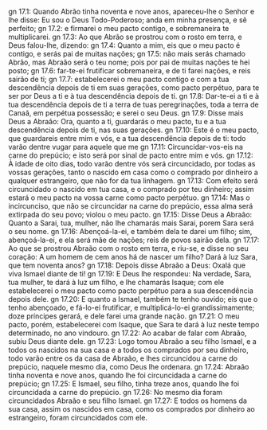 gn 17.1: Quando Abrão tinha noventa e nove anos, apareceu-lhe o Senhor e lhe disse: Eu sou o Deus Todo-Poderoso; anda em minha presença, e sê perfeito;
gn 17.2: e firmarei o meu pacto contigo, e sobremaneira te multiplicarei.
gn 17.3: Ao que Abrão se prostrou com o rosto em terra, e Deus falou-lhe, dizendo:
gn 17.4: Quanto a mim, eis que o meu pacto é contigo, e serás pai de muitas nações;
gn 17.5: não mais serás chamado Abrão, mas Abraão será o teu nome; pois por pai de muitas nações te hei posto;
gn 17.6: far-te-ei frutificar sobremaneira, e de ti farei nações, e reis sairão de ti;
gn 17.7: estabelecerei o meu pacto contigo e com a tua descendência depois de ti em suas gerações, como pacto perpétuo, para te ser por Deus a ti e à tua descendência depois de ti.
gn 17.8: Dar-te-ei a ti e à tua descendência depois de ti a terra de tuas peregrinações, toda a terra de Canaã, em perpétua possessão; e serei o seu Deus.
gn 17.9: Disse mais Deus a Abraão: Ora, quanto a ti, guardarás o meu pacto, tu e a tua descendência depois de ti, nas suas gerações.
gn 17.10: Este é o meu pacto, que guardareis entre mim e vós, e a tua descendência depois de ti: todo varão dentre vugar para aquele que me
gn 17.11: Circuncidar-vos-eis na carne do prepúcio; e isto será por sinal de pacto entre mim e vós.
gn 17.12: À idade de oito dias, todo varão dentre vós será circuncidado, por todas as vossas gerações, tanto o nascido em casa como o comprado por dinheiro a qualquer estrangeiro, que não for da tua linhagem.
gn 17.13: Com efeito será circuncidado o nascido em tua casa, e o comprado por teu dinheiro; assim estará o meu pacto na vossa carne como pacto perpétuo.
gn 17.14: Mas o incircunciso, que não se circuncidar na carne do prepúcio, essa alma será extirpada do seu povo; violou o meu pacto.
gn 17.15: Disse Deus a Abraão: Quanto a Sarai, tua, mulher, não lhe chamarás mais Sarai, porem Sara será o seu nome.
gn 17.16: Abençoá-la-ei, e também dela te darei um filho; sim, abençoá-la-ei, e ela será mãe de nações; reis de povos sairão dela.
gn 17.17: Ao que se prostrou Abraão com o rosto em terra, e riu-se, e disse no seu coração: A um homem de cem anos há de nascer um filho? Dará à luz Sara, que tem noventa anos?
gn 17.18: Depois disse Abraão a Deus: Oxalá que viva Ismael diante de ti!
gn 17.19: E Deus lhe respondeu: Na verdade, Sara, tua mulher, te dará à luz um filho, e lhe chamarás Isaque; com ele estabelecerei o meu pacto como pacto perpétuo para a sua descendência depois dele.
gn 17.20: E quanto a Ismael, também te tenho ouvido; eis que o tenho abençoado, e fá-lo-ei frutificar, e multiplicá-lo-ei grandissimamente; doze príncipes gerará, e dele farei uma grande nação.
gn 17.21: O meu pacto, porém, estabelecerei com Isaque, que Sara te dará à luz neste tempo determinado, no ano vindouro.
gn 17.22: Ao acabar de falar com Abraão, subiu Deus diante dele.
gn 17.23: Logo tomou Abraão a seu filho Ismael, e a todos os nascidos na sua casa e a todos os comprados por seu dinheiro, todo varão entre os da casa de Abraão, e lhes circuncidou a carne do prepúcio, naquele mesmo dia, como Deus lhe ordenara.
gn 17.24: Abraão tinha noventa e nove anos, quando lhe foi circuncidada a carne do prepúcio;
gn 17.25: E Ismael, seu filho, tinha treze anos, quando lhe foi circuncidada a carne do prepúcio.
gn 17.26: No mesmo dia foram circuncidados Abraão e seu filho Ismael.
gn 17.27: E todos os homens da sua casa, assim os nascidos em casa, como os comprados por dinheiro ao estrangeiro, foram circuncidados com ele.
